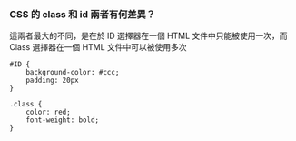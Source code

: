 ### CSS 的 class 和 id 兩者有何差異？
這兩者最大的不同，是在於 ID 選擇器在一個 HTML 文件中只能被使用一次，而 Class 選擇器在一個 HTML 文件中可以被使用多次

```
#ID {
    background-color: #ccc;
    padding: 20px
}

.class {
    color: red;
    font-weight: bold;
}
```
